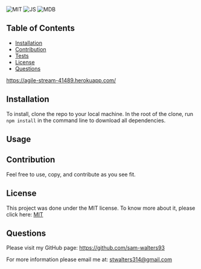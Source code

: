  ![MIT](https://img.shields.io/badge/License-MIT-blue) ![JS](https://img.shields.io/badge/Language-JavaScript-yellow) ![MDB](https://img.shields.io/badge/Database-MongoDB-green)

 ## Table of Contents
  * [Installation](#installation)
  * [Contribution](#contribution)
  * [Tests](#tests)
  * [License](#license)
  * [Questions](#questions)

 
  https://agile-stream-41489.herokuapp.com/
 

  ## Installation
   To install, clone the repo to your local machine. In the root of the clone, run `npm install` in the command line to download all dependencies. 

  ## Usage
 
  
  ## Contribution
  Feel free to use, copy, and contribute as you see fit. 

  ## License
  This project was done under the MIT license. To know more about it, please click here: [MIT](https://choosealicense.com/licenses/mit/)

  ## Questions
  Please visit my GitHub page: https://github.com/sam-walters93
  
  For more information please email me at: stwalters314@gmail.com
